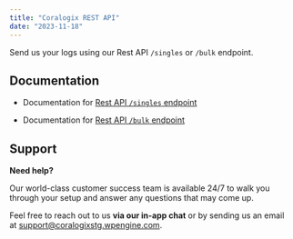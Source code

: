 ```yaml
---
title: "Coralogix REST API"
date: "2023-11-18"
---
```


Send us your logs using our Rest API `/singles` or `/bulk` endpoint.

## Documentation

- Documentation for [Rest API `/singles` endpoint](https://coralogixstg.wpengine.com/docs/rest-api-singles/)

- Documentation for [Rest API `/bulk` endpoint](https://coralogixstg.wpengine.com/docs/rest-api-bulk/)

## Support

**Need help?**

Our world-class customer success team is available 24/7 to walk you through your setup and answer any questions that may come up.

Feel free to reach out to us **via our in-app chat** or by sending us an email at [support@coralogixstg.wpengine.com](mailto:support@coralogixstg.wpengine.com).
